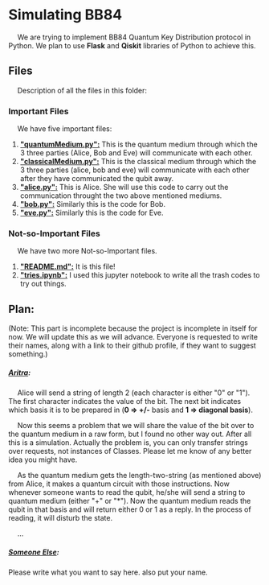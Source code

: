 # Simulating BB84
&emsp; We are trying to implement BB84 Quantum Key Distribution protocol in Python. We plan to use **Flask** and **Qiskit** libraries of Python to achieve this.


## Files
&emsp; Description of all the files in this folder:

### Important Files
&emsp; We have five important files:
1. [**"quantumMedium.py":**](/quantumMedium.py) This is the quantum medium through which the 3 three parties (Alice, Bob and Eve) will communicate with each other.
2. [**"classicalMedium.py":**](/classicalMedium.py) This is the classical medium through which the 3 three parties (alice, bob and eve) will communicate with each other after they have communicated the qubit away.
3. [**"alice.py":**](/alice.py) This is Alice. She will use this code to carry out the communication throught the two above mentioned mediums.
4. [**"bob.py":**](/bob.py) Similarly this is the code for Bob.
5. [**"eve.py":**](/eve.py) Similarly this is the code for Eve.

### Not-so-Important Files
&emsp; We have two more Not-so-Important files.
1. [**"README.md":**](/README.md) It is this file!
2. [**"tries.ipynb":**](/tries.ipynb) I used this jupyter notebook to write all the trash codes to try out things.


## Plan:
(Note: This part is incomplete because the project is incomplete in itself for now. We will update this as we will advance. Everyone is requested to write their names, along with a link to their github profile, if they want to suggest something.)

##### [Aritra](https://github.com/PeithonKing):
&emsp; Alice will send a string of length 2 (each character is either "0" or "1"). The first character indicates the value of the bit. The next bit indicates which basis it is to be prepared in (**0 => +/-** basis and **1 => diagonal basis**).

&emsp; Now this seems a problem that we will share the value of the bit over to the quantum medium in a raw form, but I found no other way out. After all this is a simulation. Actually the problem is, you can only transfer strings over requests, not instances of Classes. Please let me know of any better idea you might have.

&emsp; As the quantum medium gets the length-two-string (as mentioned above) from Alice, it makes a quantum circuit with those instructions. Now whenever someone wants to read the qubit, he/she will send a string to quantum medium (either "+" or "*"). Now the quantum medium reads the qubit in that basis and will return either 0 or 1 as a reply. In the process of reading, it will disturb the state.

&emsp; ...


##### [Someone Else]("link_to_their_github_profile"):
Please write what you want to say here. also put your name.
